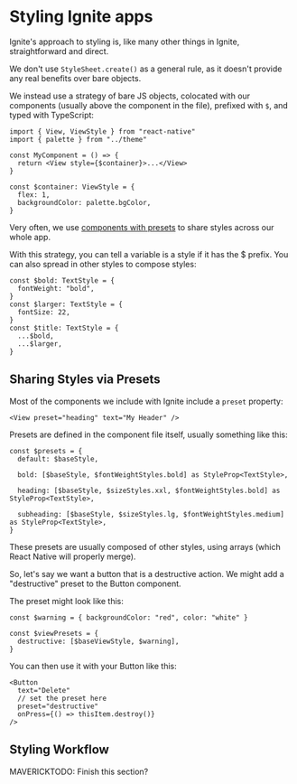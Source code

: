 # Styling Ignite apps

Ignite's approach to styling is, like many other things in Ignite, straightforward and direct.

We don't use `StyleSheet.create()` as a general rule, as it doesn't provide any real benefits over bare objects.

We instead use a strategy of bare JS objects, colocated with our components (usually above the component in the file), prefixed with `$`, and typed with TypeScript:

```tsx
import { View, ViewStyle } from "react-native"
import { palette } from "../theme"

const MyComponent = () => {
  return <View style={$container}>...</View>
}

const $container: ViewStyle = {
  flex: 1,
  backgroundColor: palette.bgColor,
}
```

Very often, we use [components with presets](./Components.md) to share styles across our whole app.

With this strategy, you can tell a variable is a style if it has the $ prefix. You can also spread in other styles to compose styles:

```tsx
const $bold: TextStyle = {
  fontWeight: "bold",
}
const $larger: TextStyle = {
  fontSize: 22,
}
const $title: TextStyle = {
  ...$bold,
  ...$larger,
}
```

## Sharing Styles via Presets

Most of the components we include with Ignite include a `preset` property:

```tsx
<View preset="heading" text="My Header" />
```

Presets are defined in the component file itself, usually something like this:

```tsx
const $presets = {
  default: $baseStyle,

  bold: [$baseStyle, $fontWeightStyles.bold] as StyleProp<TextStyle>,

  heading: [$baseStyle, $sizeStyles.xxl, $fontWeightStyles.bold] as StyleProp<TextStyle>,

  subheading: [$baseStyle, $sizeStyles.lg, $fontWeightStyles.medium] as StyleProp<TextStyle>,
}
```

These presets are usually composed of other styles, using arrays (which React Native will properly merge).

So, let's say we want a button that is a destructive action. We might add a "destructive" preset to the Button component.

The preset might look like this:

```tsx
const $warning = { backgroundColor: "red", color: "white" }

const $viewPresets = {
  destructive: [$baseViewStyle, $warning],
}
```

You can then use it with your Button like this:

```tsx
<Button
  text="Delete"
  // set the preset here
  preset="destructive"
  onPress={() => thisItem.destroy()}
/>
```

## Styling Workflow

MAVERICKTODO: Finish this section?
